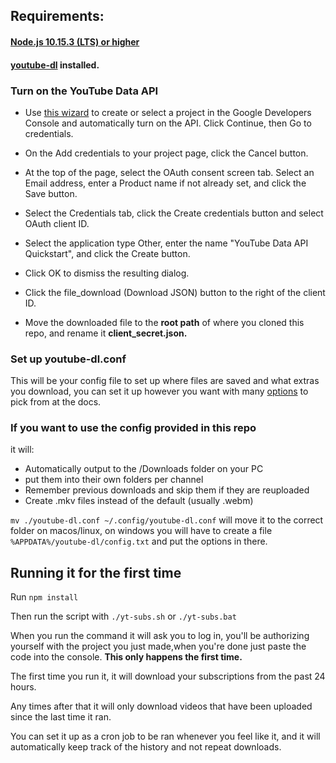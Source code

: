 ## Requirements:

#### [Node.js 10.15.3 (LTS) or higher](https://nodejs.org/en/)

#### [youtube-dl](http://ytdl-org.github.io/youtube-dl/download.html) installed.

### Turn on the YouTube Data API

- Use [this wizard](https://console.developers.google.com/flows/enableapi?apiid=youtube) to create or select a project in the Google Developers Console and automatically turn on the API. Click Continue, then Go to credentials.

- On the Add credentials to your project page, click the Cancel button.

- At the top of the page, select the OAuth consent screen tab. Select an Email address, enter a Product name if not already set, and click the Save button.

- Select the Credentials tab, click the Create credentials button and select OAuth client ID.

- Select the application type Other, enter the name "YouTube Data API Quickstart", and click the Create button.

- Click OK to dismiss the resulting dialog.

- Click the file_download (Download JSON) button to the right of the client ID.

- Move the downloaded file to the **root path** of where you cloned this repo, and rename it **client_secret.json.**

### Set up youtube-dl.conf

This will be your config file to set up where files are saved and what extras you download, you can set it up however you want with many [options](https://github.com/ytdl-org/youtube-dl/blob/master/README.md#options) to pick from at the docs.

### If you want to use the config provided in this repo

it will:

- Automatically output to the /Downloads folder on your PC
- put them into their own folders per channel
- Remember previous downloads and skip them if they are reuploaded
- Create .mkv files instead of the default (usually .webm)

`mv ./youtube-dl.conf ~/.config/youtube-dl.conf` will move it to the correct folder on macos/linux, on windows you will have to create a file `%APPDATA%/youtube-dl/config.txt` and put the options in there.

## Running it for the first time

Run `npm install`

Then run the script with `./yt-subs.sh` or `./yt-subs.bat`

When you run the command it will ask you to log in, you'll be authorizing yourself with the project you just made,when you're done just paste the code into the console. **This only happens the first time.**

The first time you run it, it will download your subscriptions from the past 24 hours.

Any times after that it will only download videos that have been uploaded since the last time it ran.

You can set it up as a cron job to be ran whenever you feel like it, and it will automatically keep track of the history and not repeat downloads.
